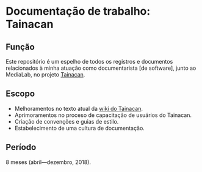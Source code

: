 # Documentação de trabalho: Tainacan

## Função

Este repositório é um espelho de todos os registros e documentos relacionados à minha atuação como documentarista [de software], junto ao MediaLab, no projeto [Tainacan](https://github.com/medialab-ufg/tainacan).

## Escopo

* Melhoramentos no texto atual da [wiki do Tainacan](http://wiki.tainacan.medialab.ufg.br/doku.php).
* Aprimoramentos no proceso de capacitação de usuários do Tainacan.
* Criação de convenções e guias de estilo.
* Estabelecimento de uma cultura de documentação.

## Período

8 meses (abril—dezembro, 2018).
